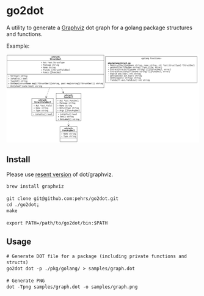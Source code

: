 # go2dot

A utility to generate a [Graphviz](https://graphviz.org/) dot graph for a golang package structures and functions.

Example:

![graph example](./samples/graph.png)

## Install

Please use [resent version](https://gitlab.com/graphviz/graphviz/-/releases) of dot/graphviz.

```shell
brew install graphviz

git clone git@github.com:pehrs/go2dot.git
cd ./go2dot¡
make

export PATH=/path/to/go2dot/bin:$PATH
```

## Usage

```shell
# Generate DOT file for a package (including private functions and structs)
go2dot dot -p ./pkg/golang/ > samples/graph.dot 

# Generate PNG
dot -Tpng samples/graph.dot -o samples/graph.png
```
